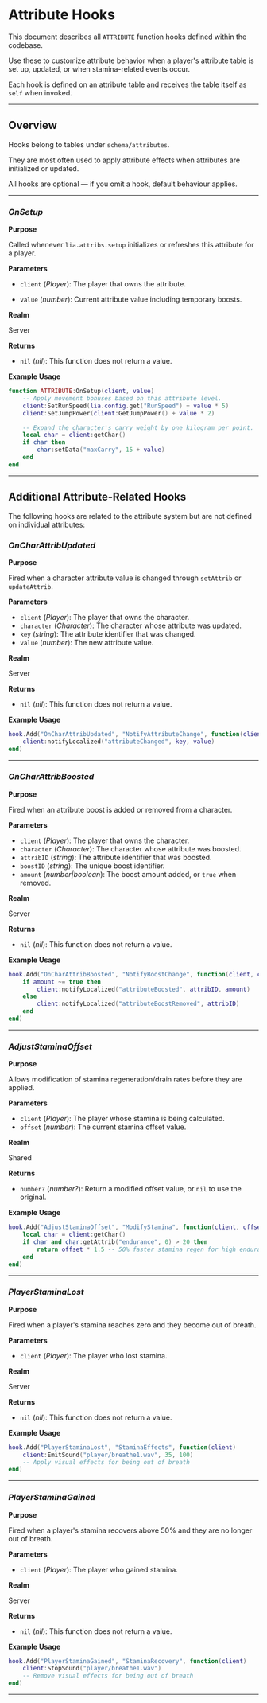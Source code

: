# Attribute Hooks

This document describes all `ATTRIBUTE` function hooks defined within the codebase.

Use these to customize attribute behavior when a player's attribute table is set up, updated, or when stamina-related events occur.

Each hook is defined on an attribute table and receives the table itself as `self` when invoked.

---

## Overview

Hooks belong to tables under `schema/attributes`.

They are most often used to apply attribute effects when attributes are initialized or updated.

All hooks are optional — if you omit a hook, default behaviour applies.

---

### *OnSetup*

**Purpose**

Called whenever `lia.attribs.setup` initializes or refreshes this attribute for a player.

**Parameters**

* `client` (*Player*): The player that owns the attribute.

* `value` (*number*): Current attribute value including temporary boosts.

**Realm**

Server

**Returns**

* `nil` (*nil*): This function does not return a value.

**Example Usage**

```lua
function ATTRIBUTE:OnSetup(client, value)
    -- Apply movement bonuses based on this attribute level.
    client:SetRunSpeed(lia.config.get("RunSpeed") + value * 5)
    client:SetJumpPower(client:GetJumpPower() + value * 2)

    -- Expand the character's carry weight by one kilogram per point.
    local char = client:getChar()
    if char then
        char:setData("maxCarry", 15 + value)
    end
end
```

---

## Additional Attribute-Related Hooks

The following hooks are related to the attribute system but are not defined on individual attributes:

### *OnCharAttribUpdated*

**Purpose**

Fired when a character attribute value is changed through `setAttrib` or `updateAttrib`.

**Parameters**

* `client` (*Player*): The player that owns the character.
* `character` (*Character*): The character whose attribute was updated.
* `key` (*string*): The attribute identifier that was changed.
* `value` (*number*): The new attribute value.

**Realm**

Server

**Returns**

* `nil` (*nil*): This function does not return a value.

**Example Usage**

```lua
hook.Add("OnCharAttribUpdated", "NotifyAttributeChange", function(client, character, key, value)
    client:notifyLocalized("attributeChanged", key, value)
end)
```

---

### *OnCharAttribBoosted*

**Purpose**

Fired when an attribute boost is added or removed from a character.

**Parameters**

* `client` (*Player*): The player that owns the character.
* `character` (*Character*): The character whose attribute was boosted.
* `attribID` (*string*): The attribute identifier that was boosted.
* `boostID` (*string*): The unique boost identifier.
* `amount` (*number|boolean*): The boost amount added, or `true` when removed.

**Realm**

Server

**Returns**

* `nil` (*nil*): This function does not return a value.

**Example Usage**

```lua
hook.Add("OnCharAttribBoosted", "NotifyBoostChange", function(client, character, attribID, boostID, amount)
    if amount ~= true then
        client:notifyLocalized("attributeBoosted", attribID, amount)
    else
        client:notifyLocalized("attributeBoostRemoved", attribID)
    end
end)
```

---

### *AdjustStaminaOffset*

**Purpose**

Allows modification of stamina regeneration/drain rates before they are applied.

**Parameters**

* `client` (*Player*): The player whose stamina is being calculated.
* `offset` (*number*): The current stamina offset value.

**Realm**

Shared

**Returns**

* `number?` (*number?*): Return a modified offset value, or `nil` to use the original.

**Example Usage**

```lua
hook.Add("AdjustStaminaOffset", "ModifyStamina", function(client, offset)
    local char = client:getChar()
    if char and char:getAttrib("endurance", 0) > 20 then
        return offset * 1.5 -- 50% faster stamina regen for high endurance
    end
end)
```

---

### *PlayerStaminaLost*

**Purpose**

Fired when a player's stamina reaches zero and they become out of breath.

**Parameters**

* `client` (*Player*): The player who lost stamina.

**Realm**

Server

**Returns**

* `nil` (*nil*): This function does not return a value.

**Example Usage**

```lua
hook.Add("PlayerStaminaLost", "StaminaEffects", function(client)
    client:EmitSound("player/breathe1.wav", 35, 100)
    -- Apply visual effects for being out of breath
end)
```

---

### *PlayerStaminaGained*

**Purpose**

Fired when a player's stamina recovers above 50% and they are no longer out of breath.

**Parameters**

* `client` (*Player*): The player who gained stamina.

**Realm**

Server

**Returns**

* `nil` (*nil*): This function does not return a value.

**Example Usage**

```lua
hook.Add("PlayerStaminaGained", "StaminaRecovery", function(client)
    client:StopSound("player/breathe1.wav")
    -- Remove visual effects for being out of breath
end)
```

---